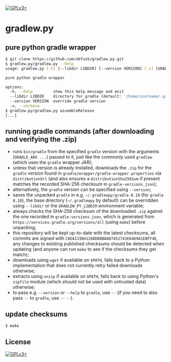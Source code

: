 <!-- SPDX-FileCopyrightText: 2024 FC (Fay) Stegerman <flx@obfusk.net> -->
<!-- SPDX-License-Identifier: GPL-3.0-or-later -->

[![GPLv3+](https://img.shields.io/badge/license-GPLv3+-blue.svg)](https://www.gnu.org/licenses/gpl-3.0.html)

# gradlew.py

## pure python gradle wrapper

```bash
$ git clone https://github.com/obfusk/gradlew.py.git
$ gradlew.py/gradlew.py --help
usage: gradlew.py [-h] [--libdir LIBDIR] [--version VERSION] [-v] [GRADLE_ARG ...]

pure python gradle wrapper

options:
  -h, --help         show this help message and exit
  --libdir LIBDIR    directory for gradle [default: '/home/username/.gradlewpy']
  --version VERSION  override gradle version
  -v, --verbose
$ gradlew.py/gradlew.py assembleRelease
[...]
```

## running gradle commands (after downloading and verifying the .zip)

* runs `bin/gradle` from the specified `gradle` version with the arguments
  (`GRADLE_ARG ...`) passed to it, just like the commonly used `gradlew` (which
  uses the `gradle` wrapper JAR);
* unless that version is already installed, downloads the `.zip` for the
  `gradle` version found in `gradle/wrapper/gradle-wrapper.properties` via
  `distributionUrl` (and also ensures a `distributionSha256Sum` if present
  matches the recorded SHA-256 checksum in `gradle-versions.json`);
* alternatively, the `gradle` version can be specified using `--version`;
* saves the unpacked `gradle` in e.g. `~/.gradlewpy/gradle-8.10` (for `gradle`
  `8.10`), the base directory (`~/.gradlewpy` by default) can be overridden
  using `--libdir` or the `GRADLEW_PY_LIBDIR` environment variable;
* always checks the SHA-256 checksum of the downloaded `.zip` against the one
  recorded in `gradle-versions.json`, which is generated from
  `https://services.gradle.org/versions/all` (using `make`) before unpacking;
* this repository will be kept up-to-date with the latest checksums, all commits
  are signed with `C8EA133B41208D0BBA887452743E6469A1E8FF4E`, any changes to
  existing published checksums should be detected when updating (and anyone can
  run `make` to see if the checksums they get match);
* downloads using `wget` if available on `$PATH`, falls back to a Python
  implementation that does not currently retry failed downloads otherwise;
* extracts using `unzip` if available on `$PATH`, falls back to using Python's
  `zipfile` module (which should not be used with untrusted data) otherwise;
* to pass e.g. `--version` or `--help` to `gradle`, use `--` (if you need to
  also pass `--` to `gradle`, use `--` `--`).

## update checksums

```bash
$ make
```

## License

[![GPLv3+](https://www.gnu.org/graphics/gplv3-127x51.png)](https://www.gnu.org/licenses/gpl-3.0.html)

<!-- vim: set tw=70 sw=2 sts=2 et fdm=marker : -->
